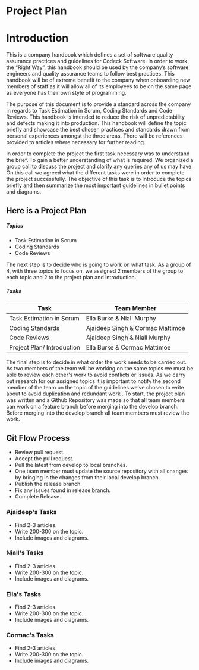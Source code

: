 # Project Plan

# Introduction
This is a company handbook which defines a set of software quality assurance practices and guidelines for Codeck Software. In order to work the “Right Way”, this handbook should be used by the company’s software engineers and quality assurance teams to follow best practices. This handbook will be of extreme benefit to the company when onboarding new members of staff as it will allow all of its employees to be on the same page as everyone has their own style of programming.

The purpose of this document is to provide a standard across the company in regards to Task Estimation in Scrum, Coding Standards and Code Reviews. This handbook is intended to reduce the risk of unpredictability and defects making it into production. This handbook will define the topic briefly and showcase the best chosen practices and standards drawn from personal experiences amongst the three areas. There will be references provided to articles where necessary for further reading.


In order to complete the project the first task necessary was to understand the brief. To gain a better understanding of what is required. We organized a group call to discuss the project and clarify any queries any of us may have. On this call we agreed what the different tasks were in order to complete the project successfully. 
The objective of this task is to introduce the topics briefly and then summarize the most important guidelines in bullet points and diagrams.

## Here is a Project Plan

##### Topics

- Task Estimation in Scrum
- Coding Standards
- Code Reviews

The next step is to decide who is going to work on what task. As a group of 4, with three topics to focus on, we assigned 2 members of the group to each topic and 2 to the project plan and introduction.
##### Tasks
| Task | Team Member |
| ------ | ------ |
| Task Estimation in Scrum | Ella Burke & Niall Murphy|
| Coding Standards | Ajaideep Singh & Cormac Mattimoe|
| Code Reviews | Ajaideep Singh & Niall Murphy |
| Project Plan/ Introduction | Ella Burke & Cormac Mattimoe|

The final step is to decide in what order the work needs to be carried out. As two members of the team will be working on the same topics we must be able to review each other's work to avoid conflicts or issues. As we carry out research for our assigned topics it is important to notify the second member of the team on the topic of the guidelines we’ve chosen to write about to avoid duplication and redundant work . To start, the project plan was written and a Github Repository was made so that all team members can work on a feature branch before merging into the develop branch. Before merging into the develop branch all team members must review the work.



## Git Flow Process

- Review pull request.
- Accept the pull request.
- Pull the latest from develop to local branches.
- One team member must update the source repository with all changes by bringing in the changes from their  local develop branch.
- Publish the release branch.
- Fix any issues found in release branch.
- Complete Release.

###  Ajaideep's Tasks

* Find 2-3 articles.
* Write 200-300 on the topic.
* Include images and diagrams.

### Niall's Tasks

* Find 2-3 articles.
* Write 200-300 on the topic.
* Include images and diagrams.

### Ella's Tasks

* Find 2-3 articles.
* Write 200-300 on the topic.
* Include images and diagrams.

### Cormac's Tasks

* Find 2-3 articles. 
* Write 200-300 on the topic.
* Include images and diagrams.
